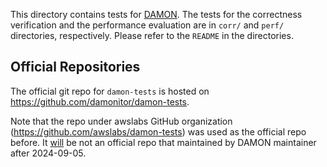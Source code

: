 This directory contains tests for [DAMON](https://damonitor.github.io).  The
tests for the correctness verification and the performance evaluation are in
`corr/` and `perf/` directories, respectively.  Please refer to the `README` in
the directories.

Official Repositories
---------------------

The official git repo for `damon-tests` is hosted on
https://github.com/damonitor/damon-tests.

Note that the repo under awslabs GitHub organization
(https://github.com/awslabs/damon-tests) was used as the official repo before.
It
[will](https://lore.kernel.org/20240813232158.83903-1-sj@kernel.org) be not an
official repo that maintained by DAMON maintainer after 2024-09-05.
